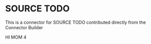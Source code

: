 # SOURCE TODO 
This is a connector for SOURCE TODO contributed directly from the Connector Builder

HI MOM 4